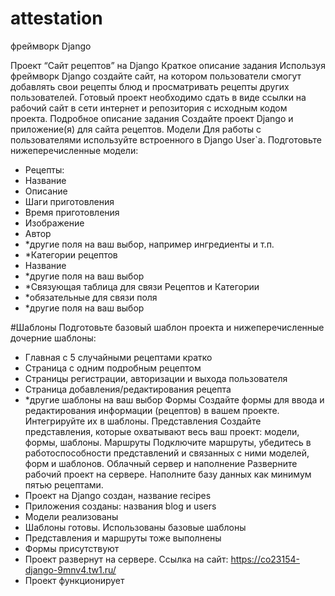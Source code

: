 # attestation
фреймворк Django

Проект “Сайт рецептов” на Django
Краткое описание задания
Используя фреймворк Django создайте сайт, на котором пользователи смогут
добавлять свои рецепты блюд и просматривать рецепты других пользователей.
Готовый проект необходимо сдать в виде ссылки на рабочий сайт в сети интернет и
репозитория с исходным кодом проекта.
Подробное описание задания
Создайте проект Django и приложение(я) для сайта рецептов.
Модели
Для работы с пользователями используйте встроенного в Django User`a.
Подготовьте нижеперечисленные модели:
+ Рецепты:
+ Название
+ Описание
+ Шаги приготовления
+ Время приготовления
+ Изображение
+ Автор
+ *другие поля на ваш выбор, например ингредиенты и т.п.
+ *Категории рецептов
+ Название
+ *другие поля на ваш выбор
+ *Связующая таблица для связи Рецептов и Категории
+ *обязательные для связи поля
+ *другие поля на ваш выбор

#Шаблоны
Подготовьте базовый шаблон проекта и нижеперечисленные дочерние шаблоны:
+ Главная с 5 случайными рецептами кратко
+ Страница с одним подробным рецептом
+ Страницы регистрации, авторизации и выхода пользователя
+ Страница добавления/редактирования рецепта
+ *другие шаблоны на ваш выбор
Формы
Создайте формы для ввода и редактирования информации (рецептов) в вашем
проекте. Интегрируйте их в шаблоны.
Представления
Создайте представления, которые охватывают весь ваш проект: модели, формы,
шаблоны.
Маршруты
Подключите маршруты, убедитесь в работоспособности представлений и связанных
с ними моделей, форм и шаблонов.
Облачный сервер и наполнение
Разверните рабочий проект на сервере. Наполните базу данных как минимум пятью
рецептами.
+ Проект на Django создан, название recipes
+ Приложения созданы: названия blog и users
+ Модели реализованы
+ Шаблоны готовы. Использованы базовые шаблоны
+ Представления и маршруты тоже выполнены
+ Формы присутствуют
+ Проект развернут на сервере. Ссылка на сайт: https://co23154-django-9mnv4.tw1.ru/
+ Проект функционирует

